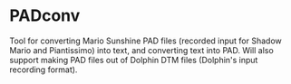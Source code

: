 # PADconv
Tool for converting Mario Sunshine PAD files (recorded input for Shadow Mario and Piantissimo) into text, and converting text into PAD. Will also support making PAD files out of Dolphin DTM files (Dolphin's input recording format).
